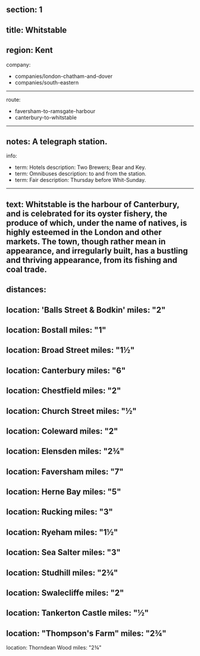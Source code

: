 section: 1
----
title: Whitstable
----
region: Kent
----
company:
- companies/london-chatham-and-dover
- companies/south-eastern
----
route:
- faversham-to-ramsgate-harbour
- canterbury-to-whitstable
----
notes: A telegraph station.
----
info:
- term: Hotels
  description: Two Brewers; Bear and Key.
- term: Omnibuses
  description: to and from the station.
- term: Fair
  description: Thursday before Whit-Sunday.
----
text: Whitstable is the harbour of Canterbury, and is celebrated for its oyster fishery, the produce of which, under the name of natives, is highly esteemed in the London and other markets. The town, though rather mean in appearance, and irregularly built, has a bustling and thriving appearance, from its fishing and coal trade.
----
distances:
- 
  location: 'Balls Street & Bodkin'
  miles: "2"
- 
  location: Bostall
  miles: "1"
- 
  location: Broad Street
  miles: "1½"
- 
  location: Canterbury
  miles: "6"
- 
  location: Chestfield
  miles: "2"
- 
  location: Church Street
  miles: "½"
- 
  location: Coleward
  miles: "2"
- 
  location: Elensden
  miles: "2¾"
- 
  location: Faversham
  miles: "7"
- 
  location: Herne Bay
  miles: "5"
- 
  location: Rucking
  miles: "3"
- 
  location: Ryeham
  miles: "1½"
- 
  location: Sea Salter
  miles: "3"
- 
  location: Studhill
  miles: "2¾"
- 
  location: Swalecliffe
  miles: "2"
- 
  location: Tankerton Castle
  miles: "½"
- 
  location: "Thompson's Farm"
  miles: "2¾"
- 
  location: Thorndean Wood
  miles: "2¾"
